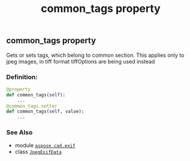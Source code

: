 ﻿---
title: common_tags property
second_title: Aspose.CAD for Python via .NET API References
description: 
type: docs
weight: 140
url: /python-net/aspose.cad.exif/jpegexifdata/common_tags/
is_root: false
---

## common_tags property


Gets or sets tags, which belong to common section. This applies only to jpeg images, in tiff format tiffOptions are being used instead
### Definition:
```python
@property
def common_tags(self):
    ...
@common_tags.setter
def common_tags(self, value):
    ...
```

### See Also
* module [`aspose.cad.exif`](../../)
* class [`JpegExifData`](/cad/python-net/aspose.cad.exif/jpegexifdata)

